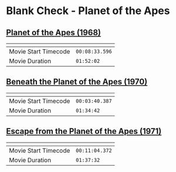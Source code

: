 Blank Check - Planet of the Apes
===============
[Planet of the Apes (1968)](https://www.patreon.com/posts/planet-of-apes-81824168)
---------------
| <!-- -->             | <!-- -->       |
|----------------------|----------------|
| Movie Start Timecode | `00:08:33.596` |
| Movie Duration       | `01:52:02`     |

[Beneath the Planet of the Apes (1970)](https://www.patreon.com/posts/beneath-planet-82305145)
---------------
| <!-- -->             | <!-- -->       |
|----------------------|----------------|
| Movie Start Timecode | `00:03:40.387` |
| Movie Duration       | `01:34:42`     |

[Escape from the Planet of the Apes (1971)](https://www.patreon.com/posts/escape-from-of-83307102)
---------------
| <!-- -->             | <!-- -->       |
|----------------------|----------------|
| Movie Start Timecode | `00:11:04.372` |
| Movie Duration       | `01:37:32`     |
